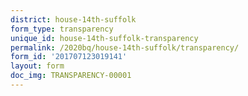 ```yaml
---
district: house-14th-suffolk
form_type: transparency
unique_id: house-14th-suffolk-transparency
permalink: /2020bq/house-14th-suffolk/transparency/
form_id: '201707123019141'
layout: form
doc_img: TRANSPARENCY-00001
---
```

